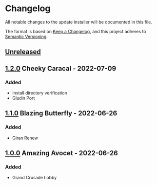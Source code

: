 # Changelog

All notable changes to the update installer will be documented in this file.

The format is based on [Keep a Changelog](https://keepachangelog.com/en/1.0.0/),
and this project adheres to [Semantic Versioning](https://semver.org/spec/v2.0.0.html).

## [Unreleased]


## [1.2.0] Cheeky Caracal - 2022-07-09

### Added

- Install directory verification
- Gludin Port

## [1.1.0] Blazing Butterfly - 2022-06-26

### Added

- Giran Renew

## [1.0.0] Amazing Avocet - 2022-06-26

### Added

- Grand Crusade Lobby

[unreleased]: https://github.com/vae-soli-fr/client/compare/update-v1.2.0...HEAD
[1.2.0]: https://github.com/vae-soli-fr/client/compare/update-v1.1.0...update-v1.2.0
[1.1.0]: https://github.com/vae-soli-fr/client/compare/update-v1.0.0...update-v1.1.0
[1.0.0]: https://github.com/vae-soli-fr/client/releases/tag/update-v1.0.0
